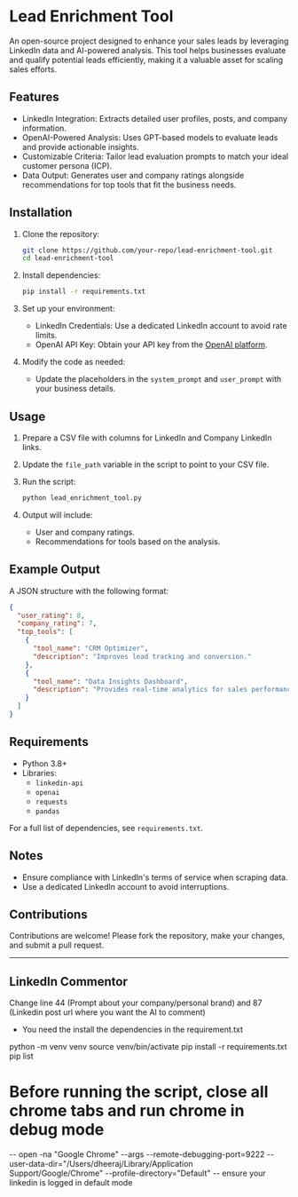 # Lead Enrichment Tool

An open-source project designed to enhance your sales leads by leveraging LinkedIn data and AI-powered analysis. This tool helps businesses evaluate and qualify potential leads efficiently, making it a valuable asset for scaling sales efforts.

## Features
- LinkedIn Integration: Extracts detailed user profiles, posts, and company information.
- OpenAI-Powered Analysis: Uses GPT-based models to evaluate leads and provide actionable insights.
- Customizable Criteria: Tailor lead evaluation prompts to match your ideal customer persona (ICP).
- Data Output: Generates user and company ratings alongside recommendations for top tools that fit the business needs.

## Installation

1. Clone the repository:
   ```bash
   git clone https://github.com/your-repo/lead-enrichment-tool.git
   cd lead-enrichment-tool
   ```

2. Install dependencies:
   ```bash
   pip install -r requirements.txt
   ```

3. Set up your environment:
   - LinkedIn Credentials: Use a dedicated LinkedIn account to avoid rate limits.
   - OpenAI API Key: Obtain your API key from the [OpenAI platform](https://platform.openai.com/).

4. Modify the code as needed:
   - Update the placeholders in the `system_prompt` and `user_prompt` with your business details.

## Usage

1. Prepare a CSV file with columns for LinkedIn and Company LinkedIn links.
2. Update the `file_path` variable in the script to point to your CSV file.
3. Run the script:
   ```bash
   python lead_enrichment_tool.py
   ```

4. Output will include:
   - User and company ratings.
   - Recommendations for tools based on the analysis.

## Example Output

A JSON structure with the following format:
```json
{
  "user_rating": 8,
  "company_rating": 7,
  "top_tools": [
    {
      "tool_name": "CRM Optimizer",
      "description": "Improves lead tracking and conversion."
    },
    {
      "tool_name": "Data Insights Dashboard",
      "description": "Provides real-time analytics for sales performance."
    }
  ]
}
```

## Requirements

- Python 3.8+
- Libraries:
  - `linkedin-api`
  - `openai`
  - `requests`
  - `pandas`

For a full list of dependencies, see `requirements.txt`.

## Notes
- Ensure compliance with LinkedIn's terms of service when scraping data.
- Use a dedicated LinkedIn account to avoid interruptions.

## Contributions
Contributions are welcome! Please fork the repository, make your changes, and submit a pull request.




-------------------------------------------------

## LinkedIn Commentor
Change line 44 (Prompt about your company/personal brand) and 87 (Linkedin post url where you want the AI to comment)
- You need the install the dependencies in the requirement.txt

python -m venv venv
source venv/bin/activate
pip install -r requirements.txt
pip list


# Before running the script, close all chrome tabs and run chrome in debug mode
-- open -na "Google Chrome" --args --remote-debugging-port=9222 --user-data-dir="/Users/dheeraj/Library/Application Support/Google/Chrome" --profile-directory="Default"
-- ensure your linkedin is logged in default mode